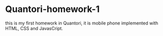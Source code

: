 # Quantori-homework-1

this is my first homework in Quantori, it is mobile phone implemented with HTML, CSS and JavasCript.
